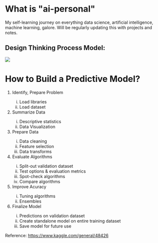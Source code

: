 # What is "ai-personal"
My self-learning journey on everything data science, artificial intelligence, machine learning, galore. Will be regularly updating this with projects and notes.
## Design Thinking Process Model:
<img src="https://www.eurib.net/wp-content/uploads/2019/07/Design-thinking-main.jpg">

# How to Build a Predictive Model?
<ol type="1">
  <li>Identify, Prepare Problem</li>
     <ol type="i">
      <li>Load libraries</li>
      <li>Load dataset </li>
    </ol>
  <li>Summarize Data</li>
     <ol type="i">
      <li>Descriptive statistics</li>
      <li>Data Visualization </li>
    </ol>
  <li>Prepare Data</li>
     <ol type="i">
      <li>Data cleaning</li>
      <li>Feature selection </li>
      <li>Data transforms</li>
    </ol>
  <li>Evaluate Algorithms</li>
     <ol type="i">
      <li>Split-out validation dataset</li>
      <li>Test options & evaluation metrics </li>
      <li>Spot-check algorithms</li>
      <li>Compare algorithms</li>
    </ol>
   <li>Improve Acuracy</li>
     <ol type="i">
      <li>Tuning algorithms</li>
      <li>Ensembles </li>
    </ol>
  <li>Finalize Model</li>
     <ol type="i">
      <li>Predictions on validation dataset</li>
      <li>Create standalone model on entire training dataset</li>
      <li>Save model for future use</li>
    </ol>
</ol>

Reference: https://www.kaggle.com/general/48426

